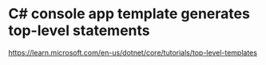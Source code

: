 # C# console app template generates top-level statements
https://learn.microsoft.com/en-us/dotnet/core/tutorials/top-level-templates

